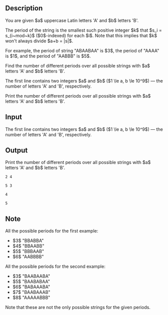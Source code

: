 ## Description

<div><p>You are given $a$ uppercase Latin letters 'A' and $b$ letters 'B'.</p><p>The period of the string is the smallest such positive integer $k$ that $s_i = s_{i~mod~k}$ ($0$-indexed) for each $i$. Note that this implies that $k$ won't always divide $a+b = |s|$.</p><p>For example, the period of string "ABAABAA" is $3$, the period of "AAAA" is $1$, and the period of "AABBB" is $5$.</p><p>Find the number of different periods over all possible strings with $a$ letters 'A' and $b$ letters 'B'.</p></div><div class="input-specification"><p>The first line contains two integers $a$ and $b$ ($1 \le a, b \le 10^9$) — the number of letters 'A' and 'B', respectively.</p></div><div class="output-specification"><p>Print the number of different periods over all possible strings with $a$ letters 'A' and $b$ letters 'B'.</p></div>

## Input

<p>The first line contains two integers $a$ and $b$ ($1 \le a, b \le 10^9$) — the number of letters 'A' and 'B', respectively.</p>

## Output

<p>Print the number of different periods over all possible strings with $a$ letters 'A' and $b$ letters 'B'.</p>





```input1
2 4
```




```input2
5 3
```




```output1
4
```




```output2
5
```



## Note

<p>All the possible periods for the first example: </p><ul> <li> $3$ "BBABBA" </li><li> $4$ "BBAABB" </li><li> $5$ "BBBAAB" </li><li> $6$ "AABBBB" </li></ul><p>All the possible periods for the second example: </p><ul> <li> $3$ "BAABAABA" </li><li> $5$ "BAABABAA" </li><li> $6$ "BABAAABA" </li><li> $7$ "BAABAAAB" </li><li> $8$ "AAAAABBB" </li></ul><p>Note that these are not the only possible strings for the given periods.</p>
